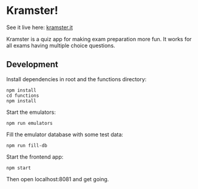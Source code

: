 # Kramster!

See it live here: [kramster.it](https://kramster.it)

Kramster is a quiz app for making exam preparation more fun. It works for all exams having multiple choice questions.

## Development

Install dependencies in root and the functions directory:

```
npm install
cd functions
npm install
```

Start the emulators:

```
npm run emulators
```

Fill the emulator database with some test data:

```
npm run fill-db
```

Start the frontend app:

```
npm start
```

Then open localhost:8081 and get going.
